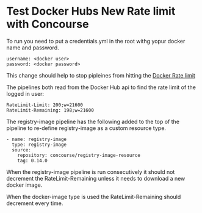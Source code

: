 # Test Docker Hubs New Rate limit with Concourse

To run you need to put a credentials.yml in the root withg yopur docker name and password.
```
username: <docker user>
password: <docker password>
```

This change should help to stop pipleines from hitting the [Docker Rate limit](https://www.docker.com/increase-rate-limits)

The pipelines both read from the Docker Hub api to find the rate limit of the logged in user:
```
RateLimit-Limit: 200;w=21600
RateLimit-Remaining: 198;w=21600
```
The registry-image pipeline has the following added to the top of the pipeline to re-define registry-image as a custom resource type. 
```
- name: registry-image
  type: registry-image
  source:
    repository: concourse/registry-image-resource
    tag: 0.14.0
```
When the registry-image pipeline is run consecutively it should not decrement the RateLimit-Remaining unless it needs to download a new docker image.

When the docker-image type is used the RateLimit-Remaining should decrement every time.
